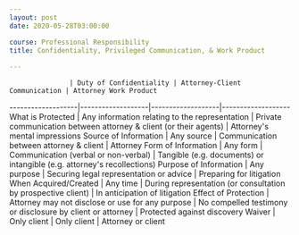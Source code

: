 ```yaml
---
layout: post
date: 2020-05-28T03:00:00

course: Professional Responsibility
title: Confidentiality, Privileged Communication, & Work Product 
    
---
```


                   | Duty of Confidentiality | Attorney-Client Communication | Attorney Work Product 
-------------------|-------------------|-------------------|-------------------
 What is Protected | Any information relating to the representation | Private communication between attorney & client (or their agents) | Attorney's mental impressions 
 Source of Information | Any source | Communication between attorney & client  |  Attorney 
 Form of Information | Any form | Communication (verbal or non-verbal)  |  Tangible (e.g. documents) or intangible (e.g. attorney's recollections)
 Purpose of Information | Any purpose | Securing legal representation or advice  |  Preparing for litigation 
 When Acquired/Created | Any time | During representation (or consultation by prospective client) |  In anticipation of litigation 
 Effect of Protection | Attorney may not disclose or use for any purpose | No compelled testimony or disclosure by client or attorney | Protected against discovery
 Waiver | Only client | Only client | Attorney or client